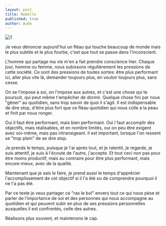 ```yaml
---
layout: post
title: Rebelle
published: true
author: Aude
---
```


![1](http://movieparodie.free.fr/rebelle2.jpg)

Je veux dénoncer aujourd'hui un fléau qui touche beaucoup de monde mais le plus subtile et le plus fourbe, c'est que tout se passe dans l'inconscient.

L'homme qui partage ma vie m'en a fait prendre conscience hier. Chaque jour, homme ou femme, nous subissons régulièrement les pressions de cette société. Ce sont des pressions de toutes sortes: être plus performant ici, aller plus vite là, demander toujours plus, en vouloir toujours plus, sans cesse.

On se l'impose à soi, on l'impose aux autres, et c'est une chose qui te poursuit, qui peut même t'empêcher de dormir. Quelque chose fini par nous "gêner" au quotidien, sans trop savoir de quoi il s'agit.
Il est indispensable de dire stop, d'être plus fort que ce fléau quotidien qui nous colle à la peau et finit par nous ronger.

Oui il faut être performant, mais bien performant. Oui l faut accomplir des objectifs, mais réalisables, et en nombre limités, oui on peu être exigent avec soi-même, mais pas intransigeant.
Il est important, lorsque l'on ressent se "trop plein" de se dire stop.

Je prends le temps, puisque je l'ai après tout, et je ralentit,  je regarde, je suis attentif, je suis à l'écoute de l'autre, j'accepte. Et tout ceci non pas pour être moins productif, mais au contraire pour être plus performant, mais encore mieux, avec de la qualité.

Maintenant que je sais le faire, je prend aussi le temps d'apprécier l'accomplissement de cet objectif si il l'a été ou de comprendre pourquoi il ne l'a pas été.

Par ce texte je veux partager ce "ras le bol" envers tout ce qui nous pèse et parler de l'importance de soi et des personnes qui nous accompagne au quotidien et qui peuvent subir en plus de ses pressions personnelles auxquelles il est confrontés, celle des autres.

Réalisons plus souvent, et maintenons le cap.
